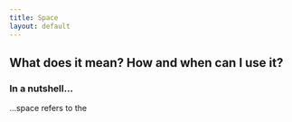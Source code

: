 ```yaml
---
title: Space
layout: default
---
```


## What does it mean? How and when can I use it?

### In a nutshell...

...space refers to the 